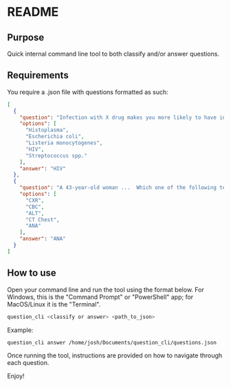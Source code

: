 # README

## Purpose
Quick internal command line tool to both classify and/or answer questions.

## Requirements
You require a .json file with questions formatted as such:
```json
[
  {
    "question": "Infection with X drug makes you more likely to have infection from the following?",
    "options": [
      "Histoplasma",
      "Escherichia coli",
      "Listeria monocytogenes",
      "HIV",
      "Streptococcus spp."
    ],
    "answer": "HIV"
  },
  {
    "question": "A 43-year-old woman ...  Which one of the following tests is most likely to be diagnostic in this case?",
    "options": [
      "CXR",
      "CBC",
      "ALT",
      "CT Chest",
      "ANA"
    ],
    "answer": "ANA"
  }
]
```

## How to use

Open your command line and run the tool using the format below. For Windows, this is the "Command Prompt" or "PowerShell" app; for MacOS/Linux it is the "Terminal".
```zsh
question_cli <classify or answer> <path_to_json>
```
Example:
```zsh
question_cli answer /home/josh/Documents/question_cli/questions.json
```

Once running the tool, instructions are provided on how to navigate through each question.

Enjoy!
